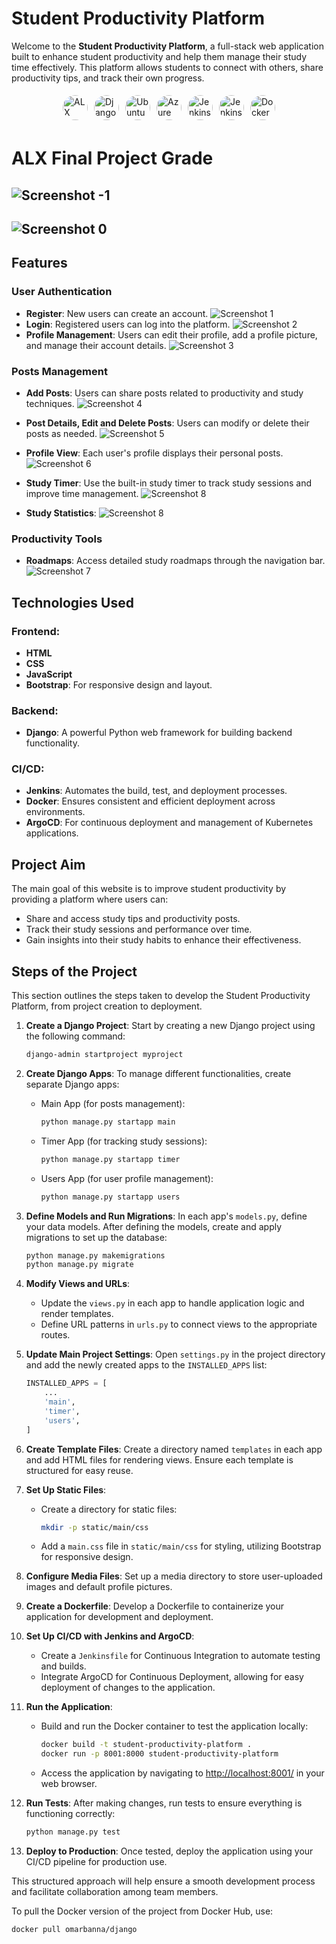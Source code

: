 # Student Productivity Platform

Welcome to the **Student Productivity Platform**, a full-stack web application built to enhance student productivity and help them manage their study time effectively. This platform allows students to connect with others, share productivity tips, and track their own progress.


<div style="display: flex; justify-content: center; align-items: center; flex-wrap: wrap;">
  <img src="icons/ALX.png" alt="ALX Icon" style="width: 40px; height: 40px; border-radius: 50%; margin: 5px;">
  <img src="icons/Django.png" alt="Django Icon" style="width: 40px; height: 40px; border-radius: 50%; margin: 5px;">
  <img src="icons/Frontend.png" alt="Ubuntu Icon" style="width: 40px; height: 40px; border-radius: 50%; margin: 5px;">
  <img src="icons/BootStrap.png" alt="Azure Icon" style="width: 40px; height: 40px; border-radius: 50%; margin: 5px;">
  <img src="icons/Sqllite.png" alt="Jenkins Icon" style="width: 40px; height: 40px; border-radius: 50%; margin: 5px;">
  <img src="icons/jenkins.png" alt="Jenkins Icon" style="width: 40px; height: 40px; border-radius: 50%; margin: 5px;">
  <img src="icons/Docker.png" alt="Docker Icon" style="width: 40px; height: 40px; border-radius: 50%; margin: 5px;">
</div>

# ALX Final Project Grade
## ![Screenshot -1](screenshots/Final.png) 

## ![Screenshot 0](screenshots/Home.png) 

## Features

### User Authentication
- **Register**: New users can create an account.
![Screenshot 1](screenshots/Register.png)
- **Login**: Registered users can log into the platform.
![Screenshot 2](screenshots/Login.png)
- **Profile Management**: Users can edit their profile, add a profile picture, and manage their account details.
![Screenshot 3](screenshots/ProfileEdit.png)

### Posts Management
- **Add Posts**: Users can share posts related to productivity and study techniques.
![Screenshot 4](screenshots/Createpost.png)
- **Post Details, Edit and Delete Posts**: Users can modify or delete their posts as needed.
![Screenshot 5](screenshots/Edit-Delete.png)
- **Profile View**: Each user's profile displays their personal posts.
![Screenshot 6](screenshots/ProfilePosts.png)

- **Study Timer**: Use the built-in study timer to track study sessions and improve time management.
![Screenshot 8](screenshots/Timer.png)

- **Study Statistics**: 
![Screenshot 8](screenshots/TimerStat.png)

### Productivity Tools
- **Roadmaps**: Access detailed study roadmaps through the navigation bar.
![Screenshot 7](screenshots/Roadmap.png)

## Technologies Used

### Frontend:
- **HTML**
- **CSS**
- **JavaScript**
- **Bootstrap**: For responsive design and layout.

### Backend:
- **Django**: A powerful Python web framework for building backend functionality.

### CI/CD:
- **Jenkins**: Automates the build, test, and deployment processes.
- **Docker**: Ensures consistent and efficient deployment across environments.
- **ArgoCD**: For continuous deployment and management of Kubernetes applications.

## Project Aim

The main goal of this website is to improve student productivity by providing a platform where users can:
- Share and access study tips and productivity posts.
- Track their study sessions and performance over time.
- Gain insights into their study habits to enhance their effectiveness.

## Steps of the Project

This section outlines the steps taken to develop the Student Productivity Platform, from project creation to deployment.

1. **Create a Django Project**:
   Start by creating a new Django project using the following command:
   ```bash
   django-admin startproject myproject
   ```

2. **Create Django Apps**:
   To manage different functionalities, create separate Django apps:
   - Main App (for posts management):
     ```bash
     python manage.py startapp main
     ```
   - Timer App (for tracking study sessions):
     ```bash
     python manage.py startapp timer
     ```
   - Users App (for user profile management):
     ```bash
     python manage.py startapp users
     ```

3. **Define Models and Run Migrations**:
   In each app's `models.py`, define your data models. After defining the models, create and apply migrations to set up the database:
   ```bash
   python manage.py makemigrations
   python manage.py migrate
   ```

4. **Modify Views and URLs**:
   - Update the `views.py` in each app to handle application logic and render templates.
   - Define URL patterns in `urls.py` to connect views to the appropriate routes.

5. **Update Main Project Settings**:
   Open `settings.py` in the project directory and add the newly created apps to the `INSTALLED_APPS` list:
   ```python
   INSTALLED_APPS = [
       ...
       'main',
       'timer',
       'users',
   ]
   ```

6. **Create Template Files**:
   Create a directory named `templates` in each app and add HTML files for rendering views. Ensure each template is structured for easy reuse.

7. **Set Up Static Files**:
   - Create a directory for static files:
     ```bash
     mkdir -p static/main/css
     ```
   - Add a `main.css` file in `static/main/css` for styling, utilizing Bootstrap for responsive design.

8. **Configure Media Files**:
   Set up a media directory to store user-uploaded images and default profile pictures.

9. **Create a Dockerfile**:
   Develop a Dockerfile to containerize your application for development and deployment.

10. **Set Up CI/CD with Jenkins and ArgoCD**:
    - Create a `Jenkinsfile` for Continuous Integration to automate testing and builds.
    - Integrate ArgoCD for Continuous Deployment, allowing for easy deployment of changes to the application.

11. **Run the Application**:
    - Build and run the Docker container to test the application locally:
      ```bash
      docker build -t student-productivity-platform .
      docker run -p 8001:8000 student-productivity-platform
      ```
    - Access the application by navigating to [http://localhost:8001/](http://localhost:8001/) in your web browser.

12. **Run Tests**:
    After making changes, run tests to ensure everything is functioning correctly:
    ```bash
    python manage.py test
    ```

13. **Deploy to Production**:
    Once tested, deploy the application using your CI/CD pipeline for production use.

This structured approach will help ensure a smooth development process and facilitate collaboration among team members.

To pull the Docker version of the project from Docker Hub, use:
```bash
docker pull omarbanna/django
```